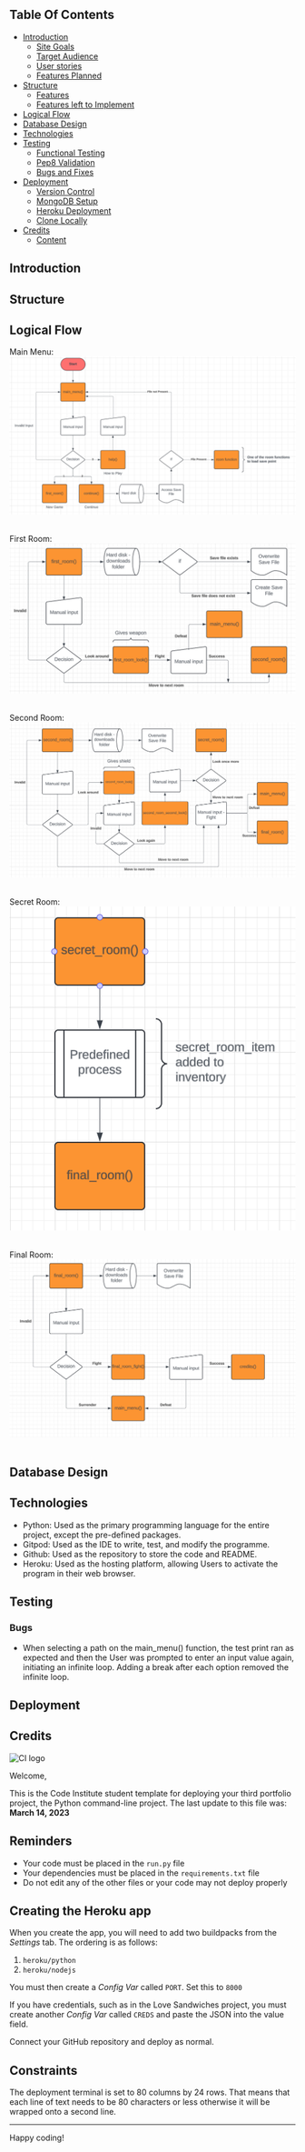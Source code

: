 ## Table Of Contents

* [Introduction](#Introduction)
    * [Site Goals](#Site-Goals)
    * [Target Audience](#Target-Audience)
    * [User stories](#User-Stories)
    * [Features Planned](#Features-Planned)
* [Structure](#Structure)
    * [Features](#Features)
    * [Features left to Implement](#Features-Left-to-Implement)
* [Logical Flow](#Logical-Flow)
* [Database Design](#Database-Design)
* [Technologies](#Technologies)
* [Testing](#Testing)
    * [Functional Testing](#Functional-Testing)
    * [Pep8 Validation](#Pep8-Validation)
    * [Bugs and Fixes](#Bugs-and-Fixes)
* [Deployment](#Deployment)
    * [Version Control](#Version-Control)
    * [MongoDB Setup](#MongoDB-Setup)
    * [Heroku Deployment](#Heroku-Deployment)
    * [Clone Locally](Clone-Locally)
* [Credits](#Credits)
  * [Content](#Content)


## Introduction


## Structure

## Logical Flow
Main Menu:<br>
![Flowchart Main Menu](docs/readme_images/flow_main_menu.PNG)<br><br>

First Room:<br>
![Flowchart First Room](docs/readme_images/flow_first_room.PNG)<br><br>

Second Room:<br>
![Flowchart Second Room](docs/readme_images/flow_second_room.PNG)<br><br>

Secret Room:<br>
![Flowchart Secret Room](docs/readme_images/flow_secret_room.PNG)<br><br>

Final Room:<br>
![Flowchart Final Room](docs/readme_images/flow_final_room.PNG)<br><br>

## Database Design

## Technologies
- Python:
    Used as the primary programming language for the entire project, except the pre-defined packages.
- Gitpod:
    Used as the IDE to write, test, and modify the programme.
- Github:
    Used as the repository to store the code and README.
- Heroku:
    Used as the hosting platform, allowing Users to activate the program in their web browser.

## Testing
### Bugs

- When selecting a path on the main_menu() function, the test print ran as expected and then the User was prompted to enter an input value again, initiating an infinite loop.
Adding a break after each option removed the infinite loop.

## Deployment

## Credits



![CI logo](https://codeinstitute.s3.amazonaws.com/fullstack/ci_logo_small.png)

Welcome,

This is the Code Institute student template for deploying your third portfolio project, the Python command-line project. The last update to this file was: **March 14, 2023**

## Reminders

- Your code must be placed in the `run.py` file
- Your dependencies must be placed in the `requirements.txt` file
- Do not edit any of the other files or your code may not deploy properly

## Creating the Heroku app

When you create the app, you will need to add two buildpacks from the _Settings_ tab. The ordering is as follows:

1. `heroku/python`
2. `heroku/nodejs`

You must then create a _Config Var_ called `PORT`. Set this to `8000`

If you have credentials, such as in the Love Sandwiches project, you must create another _Config Var_ called `CREDS` and paste the JSON into the value field.

Connect your GitHub repository and deploy as normal.

## Constraints

The deployment terminal is set to 80 columns by 24 rows. That means that each line of text needs to be 80 characters or less otherwise it will be wrapped onto a second line.

---

Happy coding!
